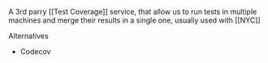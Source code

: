 A 3rd parry [[Test Coverage]] service, that allow us to run tests in multiple machines and merge their results in a single one, usually used with [[NYC]]

Alternatives
- Codecov
